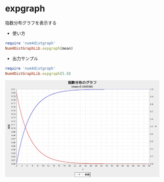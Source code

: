 expgraph
========
指数分布グラフを表示する

* 使い方

```ruby
require 'num4distgraph'
Num4DistGraphLib.expgraph(mean)
```

* 出力サンプル

```ruby
require 'num4distgraph'
Num4DistGraphLib.expgraph(5.0)
```
![expgraph](images/expGraph.jpg)


